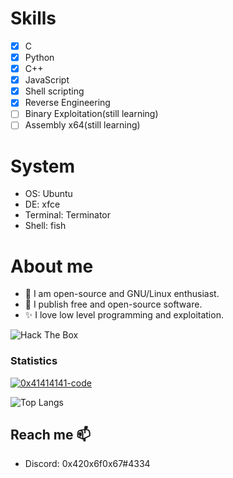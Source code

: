 # Skills
- [x] C
- [x] Python
- [x] C++
- [x] JavaScript
- [x] Shell scripting
- [x] Reverse Engineering
- [ ] Binary Exploitation(still learning)
- [ ] Assembly x64(still learning)
# System
* OS: Ubuntu
* DE: xfce
* Terminal: Terminator
* Shell: fish

# About me 
- 🐧 I am open-source and GNU/Linux enthusiast.
- 🙈 I publish free and open-source software.
- ✨ I love low level programming and exploitation.
<img src="http://www.hackthebox.eu/badge/image/415826" alt="Hack The Box"> 


### Statistics
[![0x41414141-code](https://github-readme-stats.vercel.app/api?username=0x41414141-code&show_icons=true&theme=dark&include_all_commits=true&count_private=true)](https://github.com/0x41414141-code/github-readme-stats)

![Top Langs](https://github-readme-stats.vercel.app/api/top-langs/?username=0x41414141-code&layout=compact)
 
## Reach me 📫
 - Discord: 0x420x6f0x67#4334
